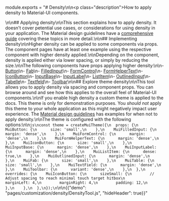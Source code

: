 module.exports = "# Density\n\n<p class=\"description\">How to apply density to Material-UI components.</p>\n\n## Applying density\n\nThis section explains how to apply density. It doesn't cover petential use cases, or considerations for using density in your application. The Material design guidelines have a [comprehensive guide](https://material.io/design/layout/applying-density.html#typographic-density) covering these topics in more detail.\n\n## Implementing density\n\nHigher density can be applied to some components via props. The component pages have at least one example using the respective component with higher density applied.\n\nDepending on the component, density is applied either via lower spacing, or simply by reducing the size.\n\nThe following components have props applying higher density:\n\n- [Button](/api/button/)\n- [Fab](/api/fab/)\n- [FilledInput](/api/filled-input/)\n- [FormControl](/api/form-control/)\n- [FormHelperText](/api/form-helper-text/)\n- [IconButton](/api/icon-button/)\n- [InputBase](/api/input-base/)\n- [InputLabel](/api/input-label/)\n- [ListItem](/api/list-item/)\n- [OutlinedInput](/api/outlined-input/)\n- [Tabelle](/api/table/)\n- [Textfeld](/api/text-field/)\n- [Toolbar](/api/toolbar/)\n\n## Explore theme density\n\nThis tool allows you to apply density via spacing and component props. You can browse around and see how this applies to the overall feel of Material-UI components.\n\nIf you enable high density a custom theme is applied to the docs. This theme is only for demonstration purposes. You *should not* apply this theme to your whole application as this might negatively impact user experience. The [Material design guidelines](https://material.io/design/layout/applying-density.html#typographic-density) has examples for when not to apply density.\n\nThe theme is configured with the following options:\n\n```js\nconst theme = createMuiTheme({\n  props: {\n    MuiButton: {\n      size: 'small',\n    },\n    MuiFilledInput: {\n      margin: 'dense',\n    },\n    MuiFormControl: {\n      margin: 'dense',\n    },\n    MuiFormHelperText: {\n      margin: 'dense',\n    },\n    MuiIconButton: {\n      size: 'small',\n    },\n    MuiInputBase: {\n      margin: 'dense',\n    },\n    MuiInputLabel: {\n      margin: 'dense',\n    },\n    MuiListItem: {\n      dense: true,\n    },\n    MuiOutlinedInput: {\n      margin: 'dense',\n    },\n    MuiFab: {\n      size: 'small',\n    },\n    MuiTable: {\n      size: 'small',\n    },\n    MuiTextField: {\n      margin: 'dense',\n    },\n    MuiToolbar: {\n      variant: 'dense',\n    },\n  },\n  overrides: {\n    MuiIconButton: {\n      sizeSmall: {\n        // Adjust spacing to reach minimal touch target hitbox\n        marginLeft: 4,\n        marginRight: 4,\n        padding: 12,\n      },\n    },\n  },\n});\n```\n\n{{\"demo\": \"pages/customization/density/DensityTool.js\", \"hideHeader\": true}}"